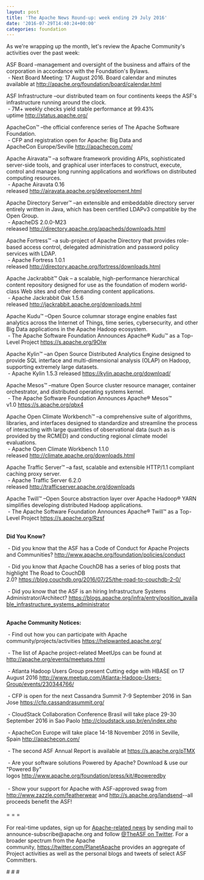 ```yaml
---
layout: post
title: 'The Apache News Round-up: week ending 29 July 2016'
date: '2016-07-29T14:40:24+00:00'
categories: foundation
---
```

<p>As we're wrapping up the month, let's review the Apache Community's activities over the past week:</p> 
  <div> 
    <p>ASF Board –management and oversight of the business and affairs of the corporation in accordance with the Foundation's Bylaws.<br />&nbsp;- Next Board Meeting: 17 August 2016. Board calendar and minutes available at <a href="http://apache.org/foundation/board/calendar.html">http://apache.org/foundation/board/calendar.html</a></p> 
    <p>ASF Infrastructure –our distributed team on four continents keeps the ASF's infrastructure running around the clock.<br />&nbsp;- 7M+ weekly checks yield stable performance at 99.43% uptime&nbsp;<a href="http://status.apache.org/">http://status.apache.org/</a></p> 
  </div> 
  <div> 
    <p><a href="http://status.apache.org/"></a>ApacheCon™ –the official conference series of The Apache Software Foundation.<br />&nbsp;- CFP and registration open for Apache: Big Data and ApacheCon&nbsp;Europe/Seville&nbsp;<a href="http://apachecon.com/">http://apachecon.com/</a><br /></p> 
    <p>Apache Airavata™ –a software framework providing APIs, sophisticated server-side tools, and graphical user interfaces to construct, execute, control and manage long running applications and workflows on distributed computing resources.<br />&nbsp;- Apache Airavata 0.16 released&nbsp;<a href="http://airavata.apache.org/development.html">http://airavata.apache.org/development.html</a></p> 
    <p>Apache Directory Server™ –an extensible and embeddable directory server entirely written in Java, which has been certified LDAPv3 compatible by the Open Group.<br />&nbsp;- ApacheDS 2.0.0-M23 released&nbsp;<a href="http://directory.apache.org/apacheds/downloads.html">http://directory.apache.org/apacheds/downloads.html</a></p> 
    <p>Apache Fortress™ –a sub-project of Apache Directory that provides role-based access control, delegated administration and password policy services with LDAP.<br />&nbsp;- Apache Fortress 1.0.1 released&nbsp;<a href="http://directory.apache.org/fortress/downloads.html">http://directory.apache.org/fortress/downloads.html</a></p> 
    <p>Apache Jackrabbit™ Oak – a scalable, high-performance hierarchical content repository designed for use as the foundation of modern world-class Web sites and other demanding content applications.<br />&nbsp;-&nbsp;Apache Jackrabbit Oak 1.5.6 released&nbsp;<a href="http://jackrabbit.apache.org/downloads.html">http://jackrabbit.apache.org/downloads.html</a></p> 
    <p>Apache Kudu™ –Open Source columnar storage engine enables fast analytics across the Internet of Things, time series, cybersecurity, and other Big Data applications in the Apache Hadoop ecosystem.<br />&nbsp;-&nbsp;The Apache Software Foundation Announces Apache® Kudu™ as a Top-Level Project&nbsp;<a href="https://s.apache.org/9OIw">https://s.apache.org/9OIw</a></p> 
    <p>Apache Kylin™ –an Open Source Distributed Analytics Engine designed to provide SQL interface and multi-dimensional analysis (OLAP) on Hadoop, supporting extremely large datasets.<br />&nbsp;- Apache Kylin 1.5.3 released&nbsp;<a href="https://kylin.apache.org/download/">https://kylin.apache.org/download/</a></p> 
    <p>Apache Mesos™ –mature Open Source cluster resource manager, container orchestrator, and distributed operating systems kernel.<br />&nbsp;- The Apache Software Foundation Announces Apache® Mesos™ v1.0&nbsp;<a href="https://s.apache.org/qbx4">https://s.apache.org/qbx4</a></p> 
    <p>Apache Open Climate Workbench™ –a comprehensive suite of algorithms, libraries, and interfaces designed to standardize and streamline the process of interacting with large quantities of observational data (such as is provided by the RCMED) and conducting regional climate model evaluations.<br />&nbsp;- Apache Open Climate Workbench 1.1.0 released&nbsp;<a href="http://climate.apache.org/downloads.html">http://climate.apache.org/downloads.html</a></p> 
    <p>Apache Traffic Server™ –a fast, scalable and extensible HTTP/1.1 compliant caching proxy server.<br />&nbsp;-&nbsp;Apache Traffic Server 6.2.0 released&nbsp;<a href="http://trafficserver.apache.org/downloads">http://trafficserver.apache.org/downloads</a></p> 
    <p>Apache Twill™ –Open Source abstraction layer over Apache Hadoop® YARN simplifies developing distributed Hadoop applications.<br />&nbsp;- The Apache Software Foundation Announces Apache® Twill™ as a Top-Level Project&nbsp;<a href="https://s.apache.org/Rzsf%20">https://s.apache.org/Rzsf</a> </p> 
    <p><br /><b>Did You Know?</b></p> 
    <p>&nbsp;- Did you know that the ASF has a Code of Conduct for Apache Projects and Communities?&nbsp;<a href="http://www.apache.org/foundation/policies/conduct">http://www.apache.org/foundation/policies/conduct</a></p> 
    <p>&nbsp;- Did you know that Apache CouchDB has a series of blog posts that highlight&nbsp;The Road to CouchDB 2.0?&nbsp;<a href="https://blog.couchdb.org/2016/07/25/the-road-to-couchdb-2-0/">https://blog.couchdb.org/2016/07/25/the-road-to-couchdb-2-0/</a></p> 
  </div> 
  <div> 
    <p>&nbsp;- Did you know that the ASF is an hiring&nbsp;Infrastructure Systems Administrator/Architect?&nbsp;<a href="https://blogs.apache.org/infra/entry/position_available_infrastructure_systems_administrator">https://blogs.apache.org/infra/entry/position_available_infrastructure_systems_administrator</a></p> 
  </div> 
  <div> 
    <div> 
      <p><strong><br />Apache Community Notices:</strong></p> 
      <p>&nbsp;- Find out how you can participate with Apache community/projects/activities <a href="https://helpwanted.apache.org/">https://helpwanted.apache.org/</a><strong></strong></p> 
      <p>&nbsp;- The list of Apache project-related MeetUps can be found at <a href="http://apache.org/events/meetups.html">http://apache.org/events/meetups.html</a></p> 
      <p>&nbsp;- Atlanta Hadoop Users Group present Cutting edge with HBASE&nbsp;on 17 August 2016&nbsp;<a href="http://www.meetup.com/Atlanta-Hadoop-Users-Group/events/230344766/">http://www.meetup.com/Atlanta-Hadoop-Users-Group/events/230344766/</a></p> 
    </div> 
    <p>&nbsp;- CFP is open for the next Cassandra Summit 7-9 September 2016 in San Jose <a href="https://cfp.cassandrasummit.org/">https://cfp.cassandrasummit.org/</a></p> 
    <p>&nbsp;- CloudStack Collaboration Conference Brasil will take place 29-30 September 2016 in Sao Paolo&nbsp;<a href="http://cloudstack.usp.br/en/index.php">http://cloudstack.usp.br/en/index.php</a></p> 
    <p>&nbsp;- ApacheCon Europe will take place 14-18 November 2016 in Seville, Spain&nbsp;<a href="http://apachecon.com/">http://apachecon.com/</a></p> 
    <div> 
      <p>&nbsp;- The second ASF Annual Report is available at <a href="https://s.apache.org/pTMX">https://s.apache.org/pTMX</a></p> 
    </div> 
    <div>&nbsp;- Are your software solutions Powered by Apache? Download &amp; use our &quot;Powered By&quot; logos&nbsp;<a href="http://www.apache.org/foundation/press/kit/#poweredby">http://www.apache.org/foundation/press/kit/#poweredby</a></div> 
    <div><br /></div> 
    <div>&nbsp;- Show your support for Apache with ASF-approved swag from <a href="http://www.zazzle.com/featherwear">http://www.zazzle.com/featherwear</a> and&nbsp;<a href="http://s.apache.org/landsend">http://s.apache.org/landsend</a>--all proceeds benefit the ASF!&nbsp;</div> 
    <div><br /></div> 
    <div>= = =</div> 
    <div><br /></div> 
    <div>For real-time updates, sign up for <a href="http://apache.org/foundation/mailinglists.html#foundation-announce">Apache-related news</a> by sending mail to announce-subscribe@apache.org and follow <a href="https://twitter.com/TheASF">@TheASF on Twitter</a>. For a broader spectrum from the Apache community,&nbsp;<a href="http://s.apache.org/landsend">https://twitter.com/PlanetApache</a> provides an aggregate of Project activities as well as the personal blogs and tweets of select ASF Committers.</div> 
  </div> 
  <p># # #</p>
